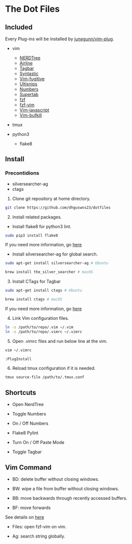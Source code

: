 # The Dot Files

## Included

Every Plug-ins will be installed by [junegunn/vim-plug](https://github.com/junegunn/vim-plug).

* vim
  * [NERDTree](https://github.com/scrooloose/nerdtree)
  * [Airline](https://github.com/vim-airline/vim-airline)
  * [Tagbar](https://github.com/majutsushi/tagbar)
  * [Syntastic](https://github.com/vim-syntastic/syntastic)
  * [Vim-fugitive](https://github.com/tpope/vim-fugitive)
  * [Ultisnips](https://github.com/SirVer/ultisnips)
  * [Numbers](https://github.com/myusuf3/numbers.vim)
  * [Supertab](https://github.com/ervandew/supertab)
  * [fzf](https://github.com/junegunn/fzf)
  * [fzf-vim](https://github.com/junegunn/fzf.vim)
  * [Vim-javascript](https://github.com/pangloss/vim-javascript)
  * [Vim-bufkill](https://github.com/vim-scripts/bufkill.vim)

* tmux
* python3
  * flake8

## Install

### Precontidions

- silversearcher-ag
- ctags

1. Clone git repository at home directory.

```bash
git clone https://github.com/dhguswns23/dotfiles
```

2. Install related packages.

* Install flake8 for python3 lint.

```bash
sudo pip3 install flake8
```

If you need more information, go [here](http://flake8.pycqa.org/en/latest/)

* Install silversearcher-ag for global search.


```bash
sudo apt-get install silversearcher-ag # Ubuntu

brew install the_silver_searcher # macOS
```

3. Install CTags for Tagbar
```bash
sudo apt-get install ctags # Ubuntu

brew install ctags # macOS
```

If you need more information, go [here](https://github.com/ggreer/the_silver_searcher)

4. Link Vim configuration files.

```bash
ln -s /path/to/repo/.vim ~/.vim
ln -s /path/to/repo/.vimrc ~/.vimrc
```

5. Open .vimrc files and run below line at the vim.
```bash
vim ~/.vimrc
```

```bash
:PlugInstall
```

6. Reload tmux configuration if it is needed.

```bash
tmux source-file /path/to/.tmux.conf
```


## Shortcuts

* <F2> Open NerdTree

* <F3> Toggle Numbers

* <F4> On / Off Numbers

* <F5> Flake8 Pylint

* <F8> Turn On / Off Paste Mode

* <F9> Toggle Tagbar

## Vim Command

* BD: delete buffer without closing windows.

* BW: wipe a file from buffer without closing windows.

* BB: move backwards through recently accessed buffers.

* BF: move forwards

See details on [here](https://github.com/qpkorr/vim-bufkill)

* Files: open fzf-vim on vim.

* Ag: search string globally.
